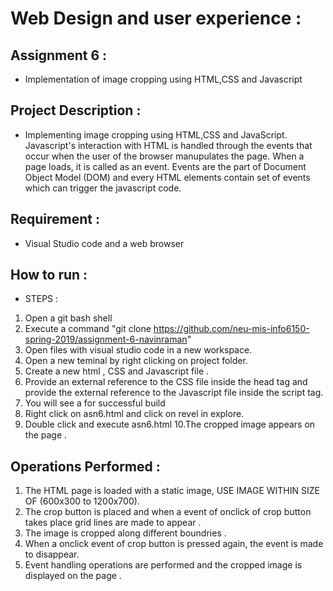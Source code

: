 # Web Design and user experience :
## Assignment 6 : 
* Implementation of image cropping using HTML,CSS and Javascript 

## Project Description : 
* Implementing  image cropping using HTML,CSS and JavaScript. Javascript's interaction with HTML is handled through the events that occur when the user of the browser manupulates the page. When a page loads, it is called as an event. Events are the part of Document Object Model (DOM) and every HTML elements contain set of events which can trigger the javascript code.

## Requirement :
* Visual Studio code and a web browser 


## How to run :
* STEPS :
1. Open a git bash shell
2. Execute a command "git clone https://github.com/neu-mis-info6150-spring-2019/assignment-6-navinraman"
3. Open files with visual studio code in a new workspace. 
4. Open a new teminal by right clicking on project folder.
5. Create a new html , CSS and Javascript file .
6. Provide an external reference to the CSS file inside the head tag and provide the external reference to the Javascript file inside the script tag.
7. You will see a for successful build
8. Right click on asn6.html and click on revel in explore.
9. Double click and execute asn6.html
10.The cropped image appears on the page .


## Operations Performed :
1. The HTML page is loaded with a static image, USE IMAGE WITHIN SIZE OF (600x300 to 1200x700).
2. The crop button is placed and when a event of onclick of crop button takes place grid lines are made to appear .
3. The image is cropped along different boundries .
4. When a onclick event of crop button is pressed again, the event is made to disappear.
5. Event handling operations are performed and the cropped image is displayed on the page .
